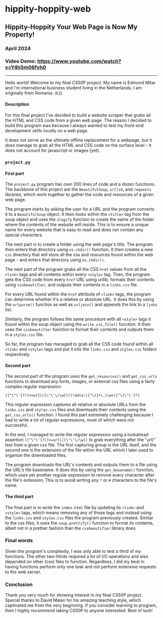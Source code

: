 # hippity-hoppity-web
## Hippity-Hoppity Your Web Page is Now My Property!
### April 2024
### Video Demo: https://www.youtube.com/watch?v=Y4h5m06fvh0
----
Hello world! Welcome to my final CS50P project. My name is Edmond Mitar and I'm international business student living in the Netherlands. I am originally from Romania. 🇷🇴
#### Description
For this final project I've decided to build a website scraper that grabs all the HTML and CSS code from a given web page. The reason I decided to build this program was because I always wanted to test my front-end development skills locally on a web page.

It does not serve as the ultimate offline replacement for a webpage, but it does manage to grab all the HTML and CSS code on the surface level - it does not account for javascript or images (yet).
### `project.py`
#### First part
The `project.py` program has over 200 lines of code and a dozen functions. The backbone of this project are the `BeautifulSoup`, `urllib`, and `requests` libraries, which work together to gather the code and resources of a given web page.

The program starts by asking the user for a URL and the program converts it to a `BeautifulSoup` object. It then looks within the `<title>` tag from the soup object and uses the `slugify` function to create the name of the folder where the contents of the website will reside. This is to ensure a unique name for every website that is easy to read and does not contain any special characters.

The next part is to create a folder using the web page's title. The program then enters that directory using `os.chdir()` function. It then creates a new `css` directory that will store all the css and resources found within the web page - and enters that directory using `os.chdir()`.

The next part of the program grabs all the CSS `href` values from all the `<link>` tags and all contents within every `<style>` tag. Then, the program gets the CSS code from every `href` URL using urllib, formats their contents using `cssbeautifier`, and outputs their contents in a `links.css` file.

For every URL found within the `href` attribute of `<link>` tags, the program can determine whether it's a relative or absolute URL. It does this by using the `urlparse()` function as well as `urljoin()` and appends the link to a `links` list.

Similarly, the program follows the same procedure with all `<style>` tags it found within the soup object using the `write_css_file()` function. It then uses the `cssbeautifier` function to format their contents and outputs them in a `styles.css` file.

So far, the program has managed to grab all the CSS code found within all `<link>` and `<style>` tags and put it into the `links.css` and `styles.css` folders respectively.
#### Second part
The second part of the program uses the `get_resources()` and `get_css_urls` functions to download any fonts, images, or external css files using a fairly complex regular expression:

`([^\"\']?(?<=url\([\"\'\/\w])(?!data:)[^\)]+\.(\w+)[^\)\"\']*)`

This regular expression captures all relative or absolute URLs from the `links.css` and `styles.css` files and downloads their contents using the `get_css_urls()` function. I found this part extremely challenging because I had to write a lot of regular expressions, most of which were not successful.

In the end, I managed to write the regular expression using a lookahead assertion `([^\"\']?(?<=url\([\"\'\/\w])` to grab everything after the "url(" text from a given css file. The first capturing group is the URL itself, and the second one is the extension of the file within the URL which I later used to organize the downloaded files.

The program downloads the URL's contents and outputs them to a file using the URL's file basename. It does this by using the `get_basename()` function, which uses yet another regular expression to remove every character after the file's extension. This is to avoid writing any `?` or `#` characters to the file's name.
#### The third part
The final part is to write the `index.html` file by updating its `<link>` and `<style>` tags, which means removing any of those tags and instead using the `links.css` and `styles.css` files the program previously created. Similar to the css files, it uses the `soup.prettify()` function to format its contents, albeit not in a prettier fashion than the `cssbeautifier` library does.
### Final words
Given the program's complexity, I was only able to test a third of my functions. The other two-thirds required a lot of I/O operations and also depended on other (css) files to function. Regardless, I did my best in having functions perform only one task and not perform extensive requests to the web server.
### Conclusion
Thank you very much for showing interest in my final CS50P project. Special thanks to David Malan for his amazing teaching style, which captivated me from the very beginning. If you consider learning to program, then I highly recommend taking CS50P to anyone interested. Best of luck!
